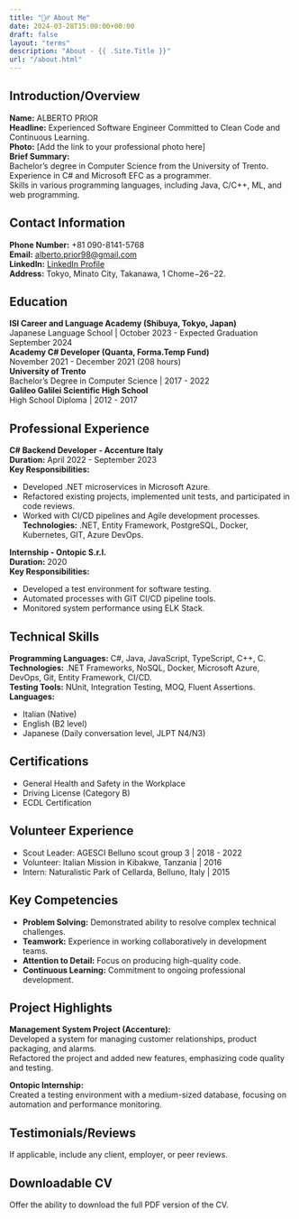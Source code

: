 ```yaml
---
title: "🙋‍♂️ About Me"
date: 2024-03-28T15:00:00+00:00
draft: false
layout: "terms"
description: "About - {{ .Site.Title }}"
url: "/about.html"
---
```


## Introduction/Overview
**Name:** ALBERTO PRIOR  
**Headline:** Experienced Software Engineer Committed to Clean Code and Continuous Learning.  
**Photo:** [Add the link to your professional photo here]  
**Brief Summary:**  
Bachelor’s degree in Computer Science from the University of Trento.  
Experience in C# and Microsoft EFC as a programmer.  
Skills in various programming languages, including Java, C/C++, ML, and web programming.

## Contact Information
**Phone Number:** +81 090-8141-5768  
**Email:** alberto.prior98@gmail.com  
**LinkedIn:** [LinkedIn Profile](#)  
**Address:** Tokyo, Minato City, Takanawa, 1 Chome−26−22.

## Education
**ISI Career and Language Academy (Shibuya, Tokyo, Japan)**  
Japanese Language School | October 2023 - Expected Graduation September 2024  
**Academy C# Developer (Quanta, Forma.Temp Fund)**  
November 2021 - December 2021 (208 hours)  
**University of Trento**  
Bachelor’s Degree in Computer Science | 2017 - 2022  
**Galileo Galilei Scientific High School**  
High School Diploma | 2012 - 2017

## Professional Experience
**C# Backend Developer - Accenture Italy**  
**Duration:** April 2022 - September 2023  
**Key Responsibilities:**  
- Developed .NET microservices in Microsoft Azure.  
- Refactored existing projects, implemented unit tests, and participated in code reviews.  
- Worked with CI/CD pipelines and Agile development processes.  
**Technologies:** .NET, Entity Framework, PostgreSQL, Docker, Kubernetes, GIT, Azure DevOps.

**Internship - Ontopic S.r.l.**  
**Duration:** 2020  
**Key Responsibilities:**  
- Developed a test environment for software testing.  
- Automated processes with GIT CI/CD pipeline tools.  
- Monitored system performance using ELK Stack.

## Technical Skills
**Programming Languages:** C#, Java, JavaScript, TypeScript, C++, C.  
**Technologies:** .NET Frameworks, NoSQL, Docker, Microsoft Azure, DevOps, Git, Entity Framework, CI/CD.  
**Testing Tools:** NUnit, Integration Testing, MOQ, Fluent Assertions.  
**Languages:**  
- Italian (Native)  
- English (B2 level)  
- Japanese (Daily conversation level, JLPT N4/N3)

## Certifications
- General Health and Safety in the Workplace  
- Driving License (Category B)  
- ECDL Certification

## Volunteer Experience
- Scout Leader: AGESCI Belluno scout group 3 | 2018 - 2022  
- Volunteer: Italian Mission in Kibakwe, Tanzania | 2016  
- Intern: Naturalistic Park of Cellarda, Belluno, Italy | 2015

## Key Competencies
- **Problem Solving:** Demonstrated ability to resolve complex technical challenges.  
- **Teamwork:** Experience in working collaboratively in development teams.  
- **Attention to Detail:** Focus on producing high-quality code.  
- **Continuous Learning:** Commitment to ongoing professional development.

## Project Highlights
**Management System Project (Accenture):**  
Developed a system for managing customer relationships, product packaging, and alarms.  
Refactored the project and added new features, emphasizing code quality and testing.

**Ontopic Internship:**  
Created a testing environment with a medium-sized database, focusing on automation and performance monitoring.

## Testimonials/Reviews
If applicable, include any client, employer, or peer reviews.

## Downloadable CV
Offer the ability to download the full PDF version of the CV.